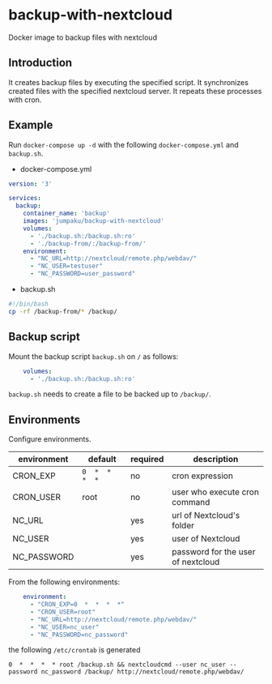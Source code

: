 # backup-with-nextcloud

Docker image to backup files with nextcloud

## Introduction

It creates backup files by executing the specified script.
It synchronizes created files with the specified nextcloud server.
It repeats these processes with cron.

## Example

Run `docker-compose up -d` with the following `docker-compose.yml` and `backup.sh`.

* docker-compose.yml

```yml
version: '3'

services: 
  backup:
    container_name: 'backup'
    images: 'jumpaku/backup-with-nextcloud'
    volumes: 
      - './backup.sh:/backup.sh:ro'
      - './backup-from/:/backup-from/'
    environment: 
      - "NC_URL=http://nextcloud/remote.php/webdav/"
      - "NC_USER=testuser"
      - "NC_PASSWORD=user_password"
```

* backup.sh

```sh
#!/bin/bash
cp -rf /backup-from/* /backup/
```

## Backup script

Mount the backup script `backup.sh` on `/` as follows:

```yml
    volumes: 
      - './backup.sh:/backup.sh:ro'
```

`backup.sh` needs to create a file to be backed up to `/backup/`.

## Environments

Configure environments.

| environment | default         | required | description |
|-------------|-----------------|----------|-------------|
| CRON_EXP    | `0  *  *  *  *` | no       | cron expression |
| CRON_USER   | root            | no       | user who execute cron command |
| NC_URL      |                 | yes      | url of Nextcloud's folder |
| NC_USER     |                 | yes      | user of Nextcloud |
| NC_PASSWORD |                 | yes      | password for the user of nextcloud |

From the following environments:

```yml
    environment: 
      - "CRON_EXP=0  *  *  *  *"
      - "CRON_USER=root"
      - "NC_URL=http://nextcloud/remote.php/webdav/"
      - "NC_USER=nc_user"
      - "NC_PASSWORD=nc_password"
```

the following `/etc/crontab` is generated

```
0  *  *  *  * root /backup.sh && nextcloudcmd --user nc_user --password nc_password /backup/ http://nextcloud/remote.php/webdav/
```
